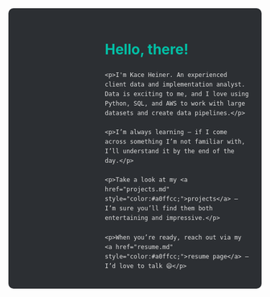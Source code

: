 <div style="background-color:#2c2f33; color:#e1e1e1; padding:1.5em; border-radius:10px; max-width:1000px; display:flex; gap:1.5em; align-items:flex-start; line-height:1.6;">
  
  <!-- Headshot on the left -->
<div style="
    width:150px;
    height:150px;
    border-radius:50%;
    flex-shrink:0;
    background-image: url('images/headshot1.JPG');
    background-size: 165%;        /* zoom in */
    background-position: center 45%;  /* adjust face position */
    background-repeat: no-repeat;
">
</div>



  <!-- Text content on the right -->
  <div>
    <h1 style="color:#00bfa5;">Hello, there!</h1>

    <p>I'm Kace Heiner. An experienced client data and implementation analyst.  
    Data is exciting to me, and I love using Python, SQL, and AWS to work with large datasets and create data pipelines.</p>

    <p>I’m always learning — if I come across something I’m not familiar with, I’ll understand it by the end of the day.</p>

    <p>Take a look at my <a href="projects.md" style="color:#a0ffcc;">projects</a> — I’m sure you’ll find them both entertaining and impressive.</p>

    <p>When you’re ready, reach out via my <a href="resume.md" style="color:#a0ffcc;">resume page</a> — I’d love to talk 😄</p>
  </div>
</div>

